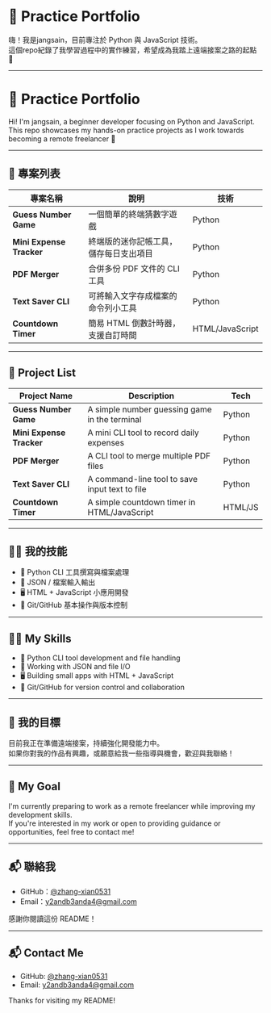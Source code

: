 # 🧰 Practice Portfolio

嗨！我是jangsain，目前專注於 Python 與 JavaScript 技術。  
這個repo紀錄了我學習過程中的實作練習，希望成為我踏上遠端接案之路的起點 🚀

---

# 🧰 Practice Portfolio

Hi! I'm jangsain, a beginner developer focusing on Python and JavaScript.  
This repo showcases my hands-on practice projects as I work towards becoming a remote freelancer 🚀

---

## 📁 專案列表

| 專案名稱                | 說明                                 | 技術   |
|------------------------|--------------------------------------|--------|
| **Guess Number Game**  | 一個簡單的終端猜數字遊戲               | Python |
| **Mini Expense Tracker** | 終端版的迷你記帳工具，儲存每日支出項目   | Python |
| **PDF Merger**         | 合併多份 PDF 文件的 CLI 工具          | Python |
| **Text Saver CLI**     | 可將輸入文字存成檔案的命令列小工具      | Python |
| **Countdown Timer**    | 簡易 HTML 倒數計時器，支援自訂時間      | HTML/JavaScript |

---

## 📁 Project List

| Project Name           | Description                                 | Tech     |
|------------------------|---------------------------------------------|----------|
| **Guess Number Game**  | A simple number guessing game in the terminal | Python   |
| **Mini Expense Tracker** | A mini CLI tool to record daily expenses     | Python   |
| **PDF Merger**         | A CLI tool to merge multiple PDF files       | Python   |
| **Text Saver CLI**     | A command-line tool to save input text to file | Python |
| **Countdown Timer**    | A simple countdown timer in HTML/JavaScript  | HTML/JS  |

---

## 🧑‍💻 我的技能

- 🐍 Python CLI 工具撰寫與檔案處理
- 🧾 JSON / 檔案輸入輸出
- 🖥 HTML + JavaScript 小應用開發
- 🧠 Git/GitHub 基本操作與版本控制

---

## 🧑‍💻 My Skills

- 🐍 Python CLI tool development and file handling
- 🧾 Working with JSON and file I/O
- 🖥 Building small apps with HTML + JavaScript
- 🧠 Git/GitHub for version control and collaboration

---

## 🧿 我的目標

目前我正在準備遠端接案，持續強化開發能力中。  
如果你對我的作品有興趣，或願意給我一些指導與機會，歡迎與我聯絡！

---

## 🧿 My Goal

I'm currently preparing to work as a remote freelancer while improving my development skills.  
If you're interested in my work or open to providing guidance or opportunities, feel free to contact me!

---

## 📬 聯絡我

- GitHub：[@zhang-xian0531](https://github.com/zhang-xian0531)
- Email：y2andb3anda4@gmail.com

感謝你閱讀這份 README！

---

## 📬 Contact Me

- GitHub: [@zhang-xian0531](https://github.com/zhang-xian0531)
- Email: y2andb3anda4@gmail.com

Thanks for visiting my README!
